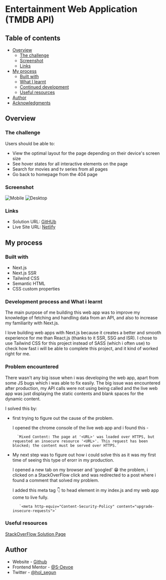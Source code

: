 # Entertainment Web Application (TMDB API)

## Table of contents

- [Overview](#overview)
  - [The challenge](#the-challenge)
  - [Screenshot](#screenshot)
  - [Links](#links)
- [My process](#my-process)
  - [Built with](#built-with)
  - [What I learnt](#development-process-and-what-i-learnt)
  - [Continued development](#continued-development)
  - [Useful resources](#useful-resources)
- [Author](#author)
- [Acknowledgments](#acknowledgments)

## Overview

### The challenge

Users should be able to:

- View the optimal layout for the page depending on their device's screen size
- See hover states for all interactive elements on the page
- Search for movies and tv series from all pages
- Go back to homepage from the 404 page

### Screenshot

![Mobile](https://i.postimg.cc/4460MXPL/mobile.png)
![Desktop](https://i.postimg.cc/85t1BL7W/home.png)

### Links

- Solution URL: [GitHUb](https://github.com/S-Devoe/movie-informations-webapp.git)
- Live Site URL: [Netlify](https://movie-informations-webapp.vercel.app/)

## My process

### Built with

- Next.js
- Next.js SSR
- Tailwind CSS
- Semantic HTML
- CSS custom properties

### Development process and What i learnt

The main purpose of me building this web app was to improve my knowledge of fetching and handling data from an API,
and also to increase my familiarity with Next.js.

I love building web apps with Next.js because it creates a better and smooth experience for me than React.js (thanks to it SSR, SSG and ISR). I chose to use Tailwind CSS for this project instead of SASS (which i often use) to check how fast i will be able to complete this project, and it kind of worked right for me.

### Problem encountered

There wasn't any big issue when i was developing the web app, apart from some JS bugs which i was able to fix easily.
The big issue was encountered after production, my API calls were not using being called and the live web app was just displaying the static contents and blank spaces for the dynamic content.

I solved this by:

- first trying to figure out the cause of the problem.

     I opened the chrome console of the live web app and i found this -

        `Mixed Content: The page at '<URL>' was loaded over HTTPS, but requested an insecure resource '<URL>'. This request has been blocked; the content must be served over HTTPS.`

- My next step was to figure out how i could solve this as it was my first time of seeing this type of erorr in my production.

    I opened a new tab on my browser and 'googled' :grin: the problem, i clicked on a StackOverFlow click and was redirected to a post where i found a comment that solved my problem.

    I added this meta tag :point_down: to head element in my index.js and my web app come to live fully.

         `<meta http-equiv="Content-Security-Policy" content="upgrade-insecure-requests">`


### Useful resources
 [StackOverFlow Solution Page](https://stackoverflow.com/questions/52130918/web-api-error-this-request-has-been-blocked-the-content-must-be-served-over-h)

## Author

- Website - [Github](https://www.github.com/S-Devoe)
- Frontend Mentor - [@S-Devoe](https://www.frontendmentor.io/profile/S-Devoe)
- Twitter - [@hol_segun](https://www.twitter.com/hol_segun)
